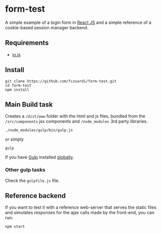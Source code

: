 # form-test

A simple example of a login form in [React JS][reactjs] and a simple reference
of a cookie-based session manager backend.

## Requirements

- [io.js][iojs]

## Install

    git clone https://github.com/fczuardi/form-test.git
    cd form-test
    npm install

## Main Build task

Creates a ```/dist/www``` folder with the html and js files, bundled from the
```/src/components``` jsx components and ```/node_modules``` 3rd party
libraries.

    ./node_modules/gulp/bin/gulp.js

or simply

    gulp

If you have [Gulp][gulp] installed [globally][gulpglobalinstall].

### Other gulp tasks

Check the ```gulpfile.js``` file.

## Reference backend

If you want to test it with a reference web-server that serves the static files
and simulates responses for the ajax calls made by the front-end, you can run:

    npm start

[reactjs]: http://facebook.github.io/react/
[iojs]: https://iojs.org/
[gulp]: http://gulpjs.com/
[gulpglobalinstall]: https://github.com/gulpjs/gulp/blob/master/docs/getting-started.md#1-install-gulp-globally
